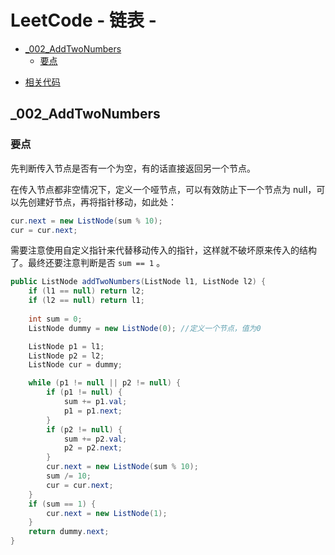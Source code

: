 # LeetCode - 链表 - 

<!-- MarkdownTOC levels="1,2,3" autolink="true"  autoanchor="true" -->

- [_002_AddTwoNumbers](#002addtwonumbers)
    - [要点](#%E8%A6%81%E7%82%B9)

<!-- /MarkdownTOC -->


- [相关代码](../src/linkedlist)

<a id="002addtwonumbers"></a>
## _002_AddTwoNumbers

<a id="%E8%A6%81%E7%82%B9"></a>
### 要点

先判断传入节点是否有一个为空，有的话直接返回另一个节点。

在传入节点都非空情况下，定义一个哑节点，可以有效防止下一个节点为 null，可以先创建好节点，再将指针移动，如此处：

```java
cur.next = new ListNode(sum % 10);
cur = cur.next;
```

需要注意使用自定义指针来代替移动传入的指针，这样就不破坏原来传入的结构了。最终还要注意判断是否 `sum == 1` 。

```java
public ListNode addTwoNumbers(ListNode l1, ListNode l2) {
    if (l1 == null) return l2;
    if (l2 == null) return l1;
    
    int sum = 0;
    ListNode dummy = new ListNode(0); //定义一个节点，值为0

    ListNode p1 = l1;
    ListNode p2 = l2;
    ListNode cur = dummy;

    while (p1 != null || p2 != null) {
        if (p1 != null) {
            sum += p1.val;
            p1 = p1.next;
        }
        if (p2 != null) {
            sum += p2.val;
            p2 = p2.next;
        }
        cur.next = new ListNode(sum % 10);
        sum /= 10;
        cur = cur.next;
    }
    if (sum == 1) {
        cur.next = new ListNode(1);
    }
    return dummy.next;
}
```

